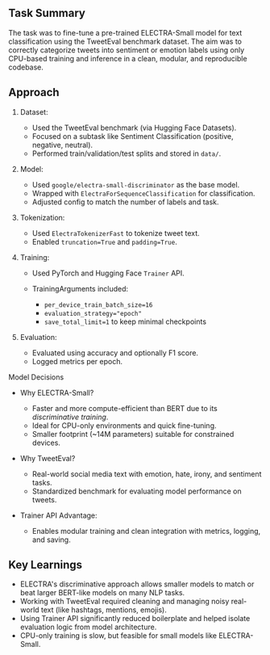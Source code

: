 ## Task Summary

The task was to fine-tune a pre-trained ELECTRA-Small model for text classification using the TweetEval benchmark dataset. The aim was to correctly categorize tweets into sentiment or emotion labels using only CPU-based training and inference in a clean, modular, and reproducible codebase.


## Approach

1. Dataset:

   * Used the TweetEval benchmark (via Hugging Face Datasets).
   * Focused on a subtask like Sentiment Classification (positive, negative, neutral).
   * Performed train/validation/test splits and stored in `data/`.

2. Model:

   * Used `google/electra-small-discriminator` as the base model.
   * Wrapped with `ElectraForSequenceClassification` for classification.
   * Adjusted config to match the number of labels and task.

3. Tokenization:

   * Used `ElectraTokenizerFast` to tokenize tweet text.
   * Enabled `truncation=True` and `padding=True`.

4. Training:

   * Used PyTorch and Hugging Face `Trainer` API.
   * TrainingArguments included:

     * `per_device_train_batch_size=16`
     * `evaluation_strategy="epoch"`
     * `save_total_limit=1` to keep minimal checkpoints

5. Evaluation:

   * Evaluated using accuracy and optionally F1 score.
   * Logged metrics per epoch.


Model Decisions

* Why ELECTRA-Small?

  * Faster and more compute-efficient than BERT due to its *discriminative training*.
  * Ideal for CPU-only environments and quick fine-tuning.
  * Smaller footprint (\~14M parameters) suitable for constrained devices.

* Why TweetEval?

  * Real-world social media text with emotion, hate, irony, and sentiment tasks.
  * Standardized benchmark for evaluating model performance on tweets.

* Trainer API Advantage:

  * Enables modular training and clean integration with metrics, logging, and saving.


##  Key Learnings

* ELECTRA's discriminative approach allows smaller models to match or beat larger BERT-like models on many NLP tasks.
* Working with TweetEval required cleaning and managing noisy real-world text (like hashtags, mentions, emojis).
* Using Trainer API significantly reduced boilerplate and helped isolate evaluation logic from model architecture.
* CPU-only training is slow, but feasible for small models like ELECTRA-Small.
